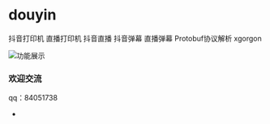 # douyin
抖音打印机 直播打印机 抖音直播 抖音弹幕 直播弹幕 Protobuf协议解析 xgorgon


![功能展示](http://was.dy188.vip/WechatIMG42.png)

### 欢迎交流
qq：84051738

-
